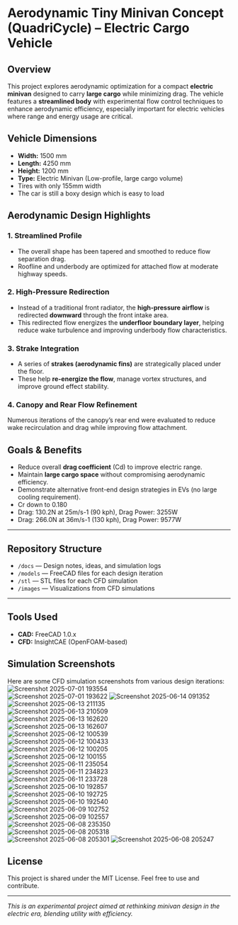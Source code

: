 # Aerodynamic Tiny Minivan Concept (QuadriCycle) – Electric Cargo Vehicle

## Overview

This project explores aerodynamic optimization for a compact **electric minivan** designed to carry **large cargo** while minimizing drag. The vehicle features a **streamlined body** with experimental flow control techniques to enhance aerodynamic efficiency, especially important for electric vehicles where range and energy usage are critical.

## Vehicle Dimensions

- **Width:** 1500 mm  
- **Length:** 4250 mm  
- **Height:** 1200 mm  
- **Type:** Electric Minivan (Low-profile, large cargo volume)
- Tires with only 155mm width
- The car is still a boxy design which is easy to load 

## Aerodynamic Design Highlights

### 1. **Streamlined Profile**
- The overall shape has been tapered and smoothed to reduce flow separation drag.
- Roofline and underbody are optimized for attached flow at moderate highway speeds.


### 2. **High-Pressure Redirection**
- Instead of a traditional front radiator, the **high-pressure airflow** is redirected **downward** through the front intake area.
- This redirected flow energizes the **underfloor boundary layer**, helping reduce wake turbulence and improving underbody flow characteristics.

### 3. **Strake Integration**
- A series of **strakes (aerodynamic fins)** are strategically placed under the floor.
- These help **re-energize the flow**, manage vortex structures, and improve ground effect stability.

### 4. **Canopy and Rear Flow Refinement**
Numerous iterations of the canopy’s rear end were evaluated to reduce wake recirculation and drag while improving flow attachment.


## Goals & Benefits

- Reduce overall **drag coefficient** (Cd) to improve electric range.
- Maintain **large cargo space** without compromising aerodynamic efficiency.
- Demonstrate alternative front-end design strategies in EVs (no large cooling requirement).
- Cr down to 0.180
- Drag: 130.2N at 25m/s-1 (90 kph), Drag Power: 3255W
- Drag: 266.0N at 36m/s-1 (130 kph), Drag Power: 9577W


---

## Repository Structure

- `/docs` — Design notes, ideas, and simulation logs
- `/models` — FreeCAD files for each design iteration
- `/stl` — STL files for each CFD simulation 
- `/images` — Visualizations from CFD simulations

---

## Tools Used

- **CAD:** FreeCAD 1.0.x  
- **CFD:** InsightCAE (OpenFOAM-based)

## Simulation Screenshots

Here are some CFD simulation screenshots from various design iterations:
![Screenshot 2025-07-01 193554](images/Screenshot%202025-07-01%20193554.png)  
![Screenshot 2025-07-01 193622](images/Screenshot%202025-07-01%20193622.png)
![Screenshot 2025-06-14 091352](images/Screenshot%202025-06-14%20091352.png)  
![Screenshot 2025-06-13 211135](images/Screenshot%202025-06-13%20211135.png)  
![Screenshot 2025-06-13 210509](images/Screenshot%202025-06-13%20210509.png)  
![Screenshot 2025-06-13 162620](images/Screenshot%202025-06-13%20162620.png)  
![Screenshot 2025-06-13 162607](images/Screenshot%202025-06-13%20162607.png)  
![Screenshot 2025-06-12 100539](images/Screenshot%202025-06-12%20100539.png)  
![Screenshot 2025-06-12 100433](images/Screenshot%202025-06-12%20100433.png)  
![Screenshot 2025-06-12 100205](images/Screenshot%202025-06-12%20100205.png)  
![Screenshot 2025-06-12 100155](images/Screenshot%202025-06-12%20100155.png)  
![Screenshot 2025-06-11 235054](images/Screenshot%202025-06-11%20235054.png)  
![Screenshot 2025-06-11 234823](images/Screenshot%202025-06-11%20234823.png)  
![Screenshot 2025-06-11 233728](images/Screenshot%202025-06-11%20233728.png)  
![Screenshot 2025-06-10 192857](images/Screenshot%202025-06-10%20192857.png)  
![Screenshot 2025-06-10 192725](images/Screenshot%202025-06-10%20192725.png)  
![Screenshot 2025-06-10 192540](images/Screenshot%202025-06-10%20192540.png)  
![Screenshot 2025-06-09 102752](images/Screenshot%202025-06-09%20102752.png)  
![Screenshot 2025-06-09 102557](images/Screenshot%202025-06-09%20102557.png)  
![Screenshot 2025-06-08 235350](images/Screenshot%202025-06-08%20235350.png)  
![Screenshot 2025-06-08 205318](images/Screenshot%202025-06-08%20205318.png)  
![Screenshot 2025-06-08 205301](images/Screenshot%202025-06-08%20205301.png) 
![Screenshot 2025-06-08 205247](images/Screenshot%202025-06-08%20205247.png)



## License

This project is shared under the MIT License. Feel free to use and contribute.

---

*This is an experimental project aimed at rethinking minivan design in the electric era, blending utility with efficiency.*
